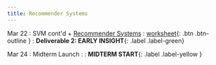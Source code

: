 ```yaml
---
title: Recommender Systems
---
```


Mar 22 
: SVM cont'd + [Recommender Systems](https://github.com/gallettilance/CS506-Spring2023/raw/main/slides/15_Recommender_Systems.pdf) 
  : [worksheet](https://raw.githubusercontent.com/gallettilance/CS506-Spring2023/main/worksheets/worksheet_13.ipynb){: .btn .btn-outline } 
    : **Deliverable 2: EARLY INSIGHT**{: .label .label-green}

Mar 24 
: Midterm Launch 
  : 
    : **MIDTERM START**{: .label .label-yellow }
